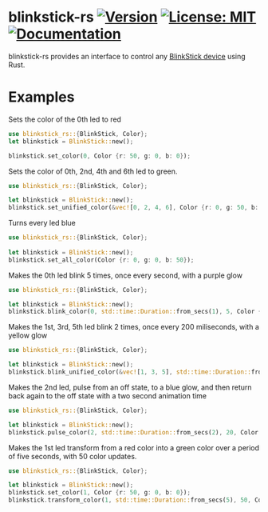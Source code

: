 # blinkstick-rs [![Version](https://img.shields.io/crates/v/blinkstick-rs.svg)](https://crates.io/crates/blinkstick-rs) [![License: MIT](https://img.shields.io/badge/License-MIT-yellow.svg)](https://github.com/seltiix/blinkstick-rs/blob/master/LICENSE.txt) [![Documentation](https://docs.rs/blinkstick-rs/badge.svg)](https://docs.rs/blinkstick-rs)

blinkstick-rs provides an interface to control any [BlinkStick device](https://www.blinkstick.com/) using Rust.

# Examples

Sets the color of the 0th led to red
```rust
use blinkstick_rs::{BlinkStick, Color};
let blinkstick = BlinkStick::new();

blinkstick.set_color(0, Color {r: 50, g: 0, b: 0});
```

Sets the color of 0th, 2nd, 4th and 6th led to green.
```rust
use blinkstick_rs::{BlinkStick, Color};

let blinkstick = BlinkStick::new();
blinkstick.set_unified_color(&vec![0, 2, 4, 6], Color {r: 0, g: 50, b: 0});
 ```

Turns every led blue
```rust
use blinkstick_rs::{BlinkStick, Color};
 
let blinkstick = BlinkStick::new();
blinkstick.set_all_color(Color {r: 0, g: 0, b: 50});
```

Makes the 0th led blink 5 times, once every second, with a purple glow
```rust
use blinkstick_rs::{BlinkStick, Color};

let blinkstick = BlinkStick::new();
blinkstick.blink_color(0, std::time::Duration::from_secs(1), 5, Color {r: 25, g: 0, b: 25});
```

Makes the 1st, 3rd, 5th led blink 2 times, once every 200 miliseconds, with a yellow glow
```rust
use blinkstick_rs::{BlinkStick, Color};

let blinkstick = BlinkStick::new();
blinkstick.blink_unified_color(&vec![1, 3, 5], std::time::Duration::from_millis(200), 2, Color {r: 50, g: 50, b: 0});
```

Makes the 2nd led, pulse from an off state, to a blue glow, and then return back again to the off state with a two second animation time
```rust
use blinkstick_rs::{BlinkStick, Color};

let blinkstick = BlinkStick::new();
blinkstick.pulse_color(2, std::time::Duration::from_secs(2), 20, Color {r: 0, g: 0, b: 155});
```

Makes the 1st led transform from a red color into a green color over a period of five seconds, with 50 color updates.
```rust
use blinkstick_rs::{BlinkStick, Color};

let blinkstick = BlinkStick::new();
blinkstick.set_color(1, Color {r: 50, g: 0, b: 0});
blinkstick.transform_color(1, std::time::Duration::from_secs(5), 50, Color {r: 0, g: 50, b: 0});
```